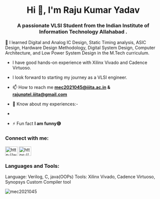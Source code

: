 <h1 align="center">Hi 👋, I'm Raju Kumar Yadav</h1>
<h3 align="center">A passionate VLSI Student from the Indian Institute of Information Technology Allahabad .</h3>
🌱 I learned Digital and Analog IC Design, Static Timing analysis, ASIC Design, Hardware Design Methodology, Digital System Design, Computer Architecture, and Low Power System Design in the M.Tech curriculum.

- I have good hands-on experience with Xilinx Vivado and Cadence Virtuoso.
   
- I look forward to starting my journey as a VLSI engineer.

- 📫 How to reach me **mec2021045@iiita.ac.in & rajunptel.iiita@gmail.com**

- 📄 Know about my experiences:-
-

- ⚡ Fun fact **I am funny😅**

<h3 align="left">Connect with me:</h3> <a href="https://linkedin.com/in/http://www.linkedin.com/in/raju45" target="blank"><img align="center" src="https://raw.githubusercontent.com/rahuldkjain/github-profile-readme-generator/master/src/images/icons/Social/linked-in-alt.svg" alt="http://www.linkedin.com/in/raju45" height="30" width="40" /></a> <a href="https://www.youtube.com/c/https://www.youtube.com/@vlsi_project" target="blank"><img align="center" src="https://raw.githubusercontent.com/rahuldkjain/github-profile-readme-generator/master/src/images/icons/Social/youtube.svg" alt="https://www.youtube.com/@vlsi_project" height="30" width="40" /></a>
</p>

<h3 align="left">Languages and Tools:</h3>
Language: Verilog, C, java(OOPs)
Tools: Xilinx Vivado, Cadence Virtuoso, Synopsys Custom Compiler tool

<p><img align="center" src="https://github-readme-stats.vercel.app/api/top-langs?username=mec2021045&show_icons=true&locale=en&layout=compact" alt="mec2021045" /></p>
